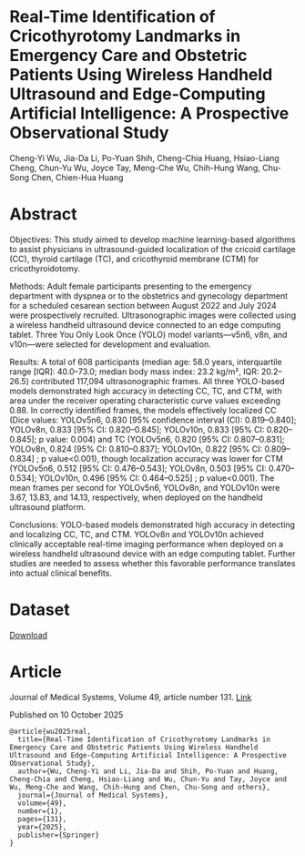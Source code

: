 # Real-Time Identification of Cricothyrotomy Landmarks in Emergency Care and Obstetric Patients Using Wireless Handheld Ultrasound and Edge-Computing Artificial Intelligence: A Prospective Observational Study 
Cheng-Yi Wu, Jia-Da Li, Po-Yuan Shih, Cheng-Chia Huang, Hsiao-Liang Cheng, Chun-Yu Wu, Joyce Tay, Meng-Che Wu, Chih-Hung Wang, Chu-Song Chen, Chien-Hua Huang

# Abstract
Objectives: This study aimed to develop machine learning-based algorithms to assist physicians in ultrasound-guided localization of the cricoid cartilage (CC), thyroid cartilage (TC), and cricothyroid membrane (CTM) for cricothyroidotomy. 

Methods: Adult female participants presenting to the emergency department with dyspnea or to the obstetrics and gynecology department for a scheduled cesarean section between August 2022 and July 2024 were prospectively recruited. Ultrasonographic images were collected using a wireless handheld ultrasound device connected to an edge computing tablet. Three You Only Look Once (YOLO) model variants—v5n6, v8n, and v10n—were selected for development and evaluation. 

Results: A total of 608 participants (median age: 58.0 years, interquartile range [IQR]: 40.0–73.0; median body mass index: 23.2 kg/m², IQR: 20.2–26.5) contributed 117,094 ultrasonographic frames. All three YOLO-based models demonstrated high accuracy in detecting CC, TC, and CTM, with area under the receiver operating characteristic curve values exceeding 0.88. In correctly identified frames, the models effectively localized CC (Dice values: YOLOv5n6, 0.830 [95% confidence interval (CI): 0.819–0.840]; YOLOv8n, 0.833 [95% CI: 0.820–0.845]; YOLOv10n, 0.833 [95% CI: 0.820–0.845]; p value: 0.004) and TC (YOLOv5n6, 0.820 [95% CI: 0.807–0.831]; YOLOv8n, 0.824 [95% CI: 0.810–0.837]; YOLOv10n, 0.822 [95% CI: 0.809–0.834] ; p value<0.001), though localization accuracy was lower for CTM (YOLOv5n6, 0.512 [95% CI: 0.476–0.543]; YOLOv8n, 0.503 [95% CI: 0.470–0.534]; YOLOv10n, 0.496 [95% CI: 0.464–0.525] ; p value<0.001). The mean frames per second for YOLOv5n6, YOLOv8n, and YOLOv10n were 3.67, 13.83, and 14.13, respectively, when deployed on the handheld ultrasound platform. 

Conclusions: YOLO-based models demonstrated high accuracy in detecting and localizing CC, TC, and CTM. YOLOv8n and YOLOv10n achieved clinically acceptable real-time imaging performance when deployed on a wireless handheld ultrasound device with an edge computing tablet. Further studies are needed to assess whether this favorable performance translates into actual clinical benefits. 

# Dataset
[Download](https://miya.teracloud.jp/share/11d158075e365e97)

# Article
Journal of Medical Systems, Volume 49, article number 131.
[Link](https://doi.org/10.1007/s10916-025-02275-z)

Published on 10 October 2025

```
@article{wu2025real,
  title={Real-Time Identification of Cricothyrotomy Landmarks in Emergency Care and Obstetric Patients Using Wireless Handheld Ultrasound and Edge-Computing Artificial Intelligence: A Prospective Observational Study},
  author={Wu, Cheng-Yi and Li, Jia-Da and Shih, Po-Yuan and Huang, Cheng-Chia and Cheng, Hsiao-Liang and Wu, Chun-Yu and Tay, Joyce and Wu, Meng-Che and Wang, Chih-Hung and Chen, Chu-Song and others},
  journal={Journal of Medical Systems},
  volume={49},
  number={1},
  pages={131},
  year={2025},
  publisher={Springer}
}
```
